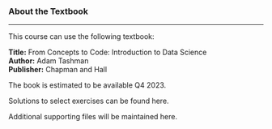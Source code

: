 ### About the Textbook
---


This course can use the following textbook:

**Title:** From Concepts to Code: Introduction to Data Science  
**Author:** Adam Tashman  
**Publisher:** Chapman and Hall  

The book is estimated to be available Q4 2023.

Solutions to select exercises can be found here.

Additional supporting files will be maintained here.

